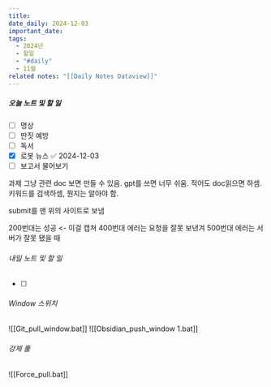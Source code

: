 ```yaml
---
title: 
date_daily: 2024-12-03
important_date: 
tags:
  - 2024년
  - 할일
  - "#daily"
  - 11월
related notes: "[[Daily Notes Dataview]]"
---
```

##### 오늘 노트 및 할 일 
- [ ] 명상
- [ ] 딴짓 예방
- [ ] 독서
- [x] 로봇 뉴스 ✅ 2024-12-03
- [ ] 보고서 물어보기
  
과제
그냥 관련 doc 보면 만들 수 있음.
gpt를 쓰면 너무 쉬움. 적어도 doc읽으면 하셈.
키워드를 검색하셈, 뭔지는 알아야 함.

submit를 맨 위의 사이트로 보냄

200번대는 성공 <- 이걸 캡쳐
400번대 에러는 요청을 잘못 보낸겨
500번대 에러는 서버가 잘못 됐을 때


###### 내일 노트 및 할 일
- [ ]  


######  Window 스위치
![[Git_pull_window.bat]]
![[Obsidian_push_window 1.bat]]



###### 강제 풀
![[Force_pull.bat]]